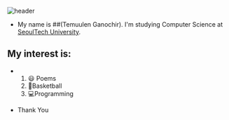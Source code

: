 ![header](https://capsule-render.vercel.app/api?type=soft&height=300&color=gradient&text=Welcome%20&fontColor=FFFFFF&animation=twinkling&textBg=false)

* My name is ##(Temuulen Ganochir). I'm studying Computer Science at [SeoulTech University](https://en.seoultech.ac.kr/).

## My interest is:
*   1. :smiley: Poems
    3. 🏀Basketball
    4. 💻Programming


* Thank You 

<!--
**temuulengan/temuulengan** is a ✨ _special_ ✨ repository because its `README.md` (this file) appears on your GitHub profile.

Here are some ideas to get you started:

- 🔭 I’m currently working on ...
- 🌱 I’m currently learning ...
- 👯 I’m looking to collaborate on ...
- 🤔 I’m looking for help with ...
- 💬 Ask me about ...
- 📫 How to reach me: ...
- 😄 Pronouns: ...
- ⚡ Fun fact: ...
-->
